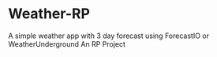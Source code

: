 # Weather-RP
A simple weather app with 3 day forecast using ForecastIO or WeatherUnderground
An RP Project
